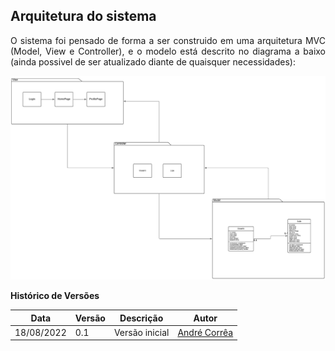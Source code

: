 ## Arquitetura do sistema

<p style="text-align: justify"> O sistema foi pensado de forma a ser construido em uma arquitetura MVC (Model, View e Controller), e o modelo está descrito no diagrama a baixo (ainda possivel de ser atualizado diante de quaisquer necessidades): </p>

![Modelo de Arquitetura](./imagens/MDS-ModeloArquitetura.png)

**Histórico de Versões**

| Data       | Versão | Descrição      | Autor                                         |
| ---------- | ------ | -------------- | --------------------------------------------- |
| 18/08/2022 | 0.1    | Versão inicial | [André Corrêa](https://github.com/dartmol203) |